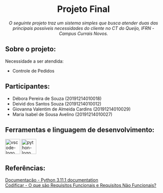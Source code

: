 <h1 align="center">Projeto Final</h1>
<p align="center"><i>O seguinte projeto traz um sistema simples que busca atender duas das principais possíveis necessidades do cliente no CT do Queijo, IFRN - Campus Currais Novos.</i></p>

##  Sobre o projeto:

Necessidade a ser atendida:
<ul>
<li>Controle de Pedidos</li>
</ul>

##  Participantes:

<ul>
<li>Débora Pereira de Souza (20191214010018)</li>
<li>Deivid dos Santos Souza (20191214010012)</li>
<li>Giovanna Valentim de Almeida Cardins (20191214010029)</li>
<li>Maria Isabel de Sousa Avelino (20191214010027)</li>
</ul>

##  Ferramentas e linguagem de desenvolvimento:

<p display="inline-block">
  <img width="48" src="https://upload.wikimedia.org/wikipedia/commons/thumb/9/9a/Visual_Studio_Code_1.35_icon.svg/2048px-Visual_Studio_Code_1.35_icon.svg.png" alt="vscode-logo"/>
  <img width="48" src="https://upload.wikimedia.org/wikipedia/commons/archive/c/c3/20220821155028%21Python-logo-notext.svg" alt="python-logo"/>
</p>

<h2>Referências:</h2>

[Documentação - Python 3.11.1 documentation](https://docs.python.org/3/)
<br>
[Codificar - O que são Requisitos Funcionais e Requisitos Não Funcionais?](https://codificar.com.br/requisitos-funcionais-nao-funcionais/)
